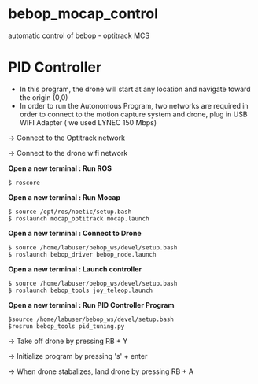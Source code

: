 # bebop_mocap_control
automatic control of bebop - optitrack MCS

# PID Controller 
* In this program, the drone will start at any location and navigate toward the origin (0,0) 
* In order to run the Autonomous Program, two networks are required in order to connect to the motion capture system and drone, plug in USB WIFI Adapter ( we used LYNEC 150 Mbps)

-> Connect to the Optitrack network  

-> Connect to the drone wifi network

**Open a new terminal : Run ROS**

```
$ roscore
```
**Open a new terminal : Run Mocap** 

```
$ source /opt/ros/noetic/setup.bash
$ roslaunch mocap_optitrack mocap.launch
```
**Open a new terminal : Connect to Drone**

```
$ source /home/labuser/bebop_ws/devel/setup.bash
$ roslaunch bebop_driver bebop_node.launch
```
**Open a new terminal : Launch controller**

```
$ source /home/labuser/bebop_ws/devel/setup.bash
$ roslaunch bebop_tools joy_teleop.launch
```
**Open a new terminal : Run PID Controller Program**

```
$source /home/labuser/bebop_ws/devel/setup.bash
$rosrun bebop_tools pid_tuning.py
```
-> Take off drone by pressing RB + Y

-> Initialize program by pressing 's' + enter 

-> When drone stabalizes, land drone by pressing RB + A

